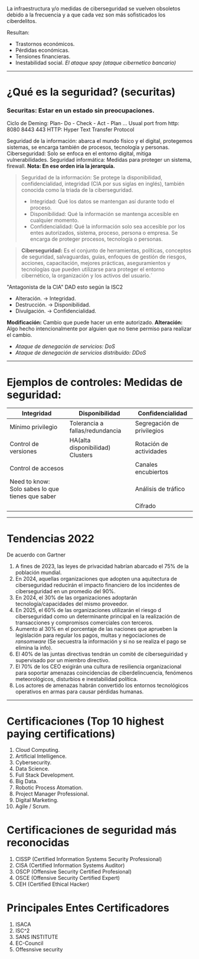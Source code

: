 La infraestructura y/o medidas de ciberseguridad se vuelven obsoletos debido a la frecuencia y a que cada vez son más sofisticados los ciberdelitos.

Resultan: 
- Trastornos económicos.
- Pérdidas económicas.
- Tensiones financieras.
- Inestabilidad social.
*El ataque spay (ataque cibernetico bancario)*
---
# ¿Qué es la seguridad? (securitas)
### Securitas: Estar en un estado sin preocupaciones.

Ciclo de Deming: Plan- Do - Check - Act - Plan ...
Usual port from http: 8080 8443 443
HTTP: Hyper Text Transfer Protocol

Seguridad de la información: abarca el mundo físico y el digital, protegemos sistemas, se encarga también de procesos, tecnología y personas.
Ciberseguridad: Solo se enfoca en el entorno digital, mitiga vulnerabilidades.
Seguridad informática: Medidas para proteger un sistema, firewall.
**Nota: En ese orden iría la jerarquía.**

>Seguridad de la información: Se protege la disponibilidad, confidencialidad, integridad (CIA por sus siglas en inglés), también conocida como la triada de la ciberseguridad.
>- Integridad: Qué los datos se mantengan así durante todo el proceso.
>- Disponibilidad: Qué la información se mantenga accesible en cualquier momento.
>- Confidencialidad: Qué la información solo sea accesible por los entes autorizados, sistema, proceso, persona o empresa.
Se encarga de proteger procesos, tecnología o personas.

>**Ciberseguridad:** Es el conjunto de herramientas, políticas, conceptos de seguridad, salvaguardas, guías, enfoques de gestión de riesgos, acciones, capacitación, mejores prácticas, aseguramientos y tecnologías que pueden utilizarse para proteger el entorno cibernético, la organización y los activos del usuario.´

"Antagonista de la CIA" DAD esto según la ISC2
- Alteración. -> Integridad.
- Destrucción. -> Disponibilidad.
- Divulgación. -> Confidencialidad.

**Modificación:** Cambio que puede hacer un ente autorizado. 
**Alteración:** Algo hecho intencionalmente por alguien que no tiene permiso para realizar el cambio.

- *Ataque de denegación de servicios: DoS*
- *Ataque de denegación de servicios distribuido: DDoS*
---

# Ejemplos de controles: Medidas de seguridad:

| Integridad                                       | Disponibilidad                   | Confidencialidad           |
| ------------------------------------------------ | -------------------------------- | -------------------------- |
| Mínimo privilegio                                | Tolerancia a fallas/redundancia  | Segregación de privilegios |
| Control de versiones                             | HA(alta disponibilidad) Clusters | Rotación de actividades    |
| Control de accesos                               |                                  | Canales encubiertos        |
| Need to know: Solo sabes lo que tienes que saber |                                  | Análisis de tráfico        |
|                                                  |                                  | Cifrado                    |


---
# Tendencias 2022
De acuerdo con Gartner
1. A fines de 2023, las leyes de privacidad habrían abarcado el 75% de la población mundial.
2. En 2024, aquellas organizaciones que adopten una aquitectura de ciberseguridad reducirán el impacto financiero de los incidentes de ciberseguridad en un promedio del 90%.
3. En 2024, el 30% de las organizaciones adoptarán tecnología/capacidades del mismo proveedor.
4. En 2025, el 60% de las organizaciones utilizarán el riesgo d ciberseguridad como un determinante principal en la realización de transacciones y compromisos comerciales con terceros.
5. Aumento al 30% en el porcentaje de las naciones que aprueben la legislación para regular los pagos, multas y negociaciones de _ransomware_ (Se secuestra la información y si no se realiza el pago se elimina la info).
6. El 40% de las juntas directivas tendrán un comité de ciberseguiridad y supervisado por un miembro directivo.
7. El 70% de los CEO exigirán una cultura de resiliencia organizacional para soportar amenazas coincidencias de ciberdelincuencia, fenómenos meteorológicos, disturbios e inestabilidad política.
8. Los actores de amenazas habrán convertido los entornos tecnológicos operativos en armas para causar pérdidas humanas.
---
# Certificaciones (Top 10 highest paying certifications)
1. Cloud Computing.
2. Artificial Intelligence.
3. Cybersecurity.
4. Data Science.
5. Full Stack Development.
6. Big Data.
7. Robotic Process Atomation.
8. Project Manager Professional.
9. Digital Marketing.
10. Agile / Scrum.
# Certificaciones de seguridad más reconocidas
1. CISSP (Certified Information Systems Security Professional)
2. CISA (Certified Information Systems Auditor)
3. OSCP (Offensive Security Certified Profesional)
4. OSCE (Offensive Security Certified Expert)
5. CEH (Certified Ethical Hacker)

# Principales Entes Certificadores
1. ISACA
2. ISC^2
3. SANS INSTITUTE
4. EC-Council 
5. Offesnsive security
